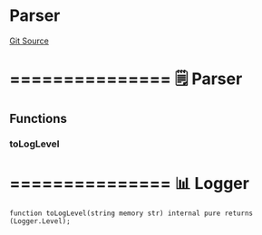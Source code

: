 # Parser
[Git Source](https://github.com/metacontract/mc/blob/main/src/devkit/Flattened.sol)

===============
🗒️ Parser
=================


## Functions
### toLogLevel

===============
📊 Logger
=================


```solidity
function toLogLevel(string memory str) internal pure returns (Logger.Level);
```

